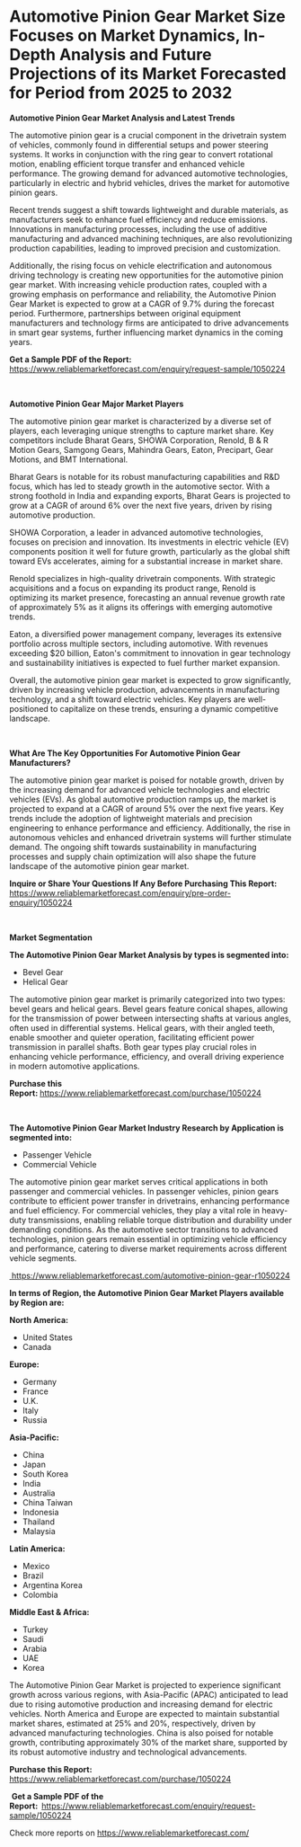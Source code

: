 <p><h1>Automotive Pinion Gear Market Size Focuses on Market Dynamics, In-Depth Analysis and Future Projections of its Market Forecasted for Period from 2025 to 2032</h1></p><p><strong>Automotive Pinion Gear Market Analysis and Latest Trends</strong></p>
<p><p>The automotive pinion gear is a crucial component in the drivetrain system of vehicles, commonly found in differential setups and power steering systems. It works in conjunction with the ring gear to convert rotational motion, enabling efficient torque transfer and enhanced vehicle performance. The growing demand for advanced automotive technologies, particularly in electric and hybrid vehicles, drives the market for automotive pinion gears. </p><p>Recent trends suggest a shift towards lightweight and durable materials, as manufacturers seek to enhance fuel efficiency and reduce emissions. Innovations in manufacturing processes, including the use of additive manufacturing and advanced machining techniques, are also revolutionizing production capabilities, leading to improved precision and customization.</p><p>Additionally, the rising focus on vehicle electrification and autonomous driving technology is creating new opportunities for the automotive pinion gear market. With increasing vehicle production rates, coupled with a growing emphasis on performance and reliability, the Automotive Pinion Gear Market is expected to grow at a CAGR of 9.7% during the forecast period. Furthermore, partnerships between original equipment manufacturers and technology firms are anticipated to drive advancements in smart gear systems, further influencing market dynamics in the coming years.</p></p>
<p><strong>Get a Sample PDF of the Report:&nbsp;</strong> <a href="https://www.reliablemarketforecast.com/enquiry/request-sample/1050224?utm_campaign=2736&utm_medium=2&utm_source=Github&utm_content=ia&utm_term=24032025&utm_id=automotive-pinion-gear">https://www.reliablemarketforecast.com/enquiry/request-sample/1050224</a></p>
<p>&nbsp;</p>
<p><strong>Automotive Pinion Gear Major Market Players</strong></p>
<p><p>The automotive pinion gear market is characterized by a diverse set of players, each leveraging unique strengths to capture market share. Key competitors include Bharat Gears, SHOWA Corporation, Renold, B & R Motion Gears, Samgong Gears, Mahindra Gears, Eaton, Precipart, Gear Motions, and BMT International.</p><p>Bharat Gears is notable for its robust manufacturing capabilities and R&D focus, which has led to steady growth in the automotive sector. With a strong foothold in India and expanding exports, Bharat Gears is projected to grow at a CAGR of around 6% over the next five years, driven by rising automotive production.</p><p>SHOWA Corporation, a leader in advanced automotive technologies, focuses on precision and innovation. Its investments in electric vehicle (EV) components position it well for future growth, particularly as the global shift toward EVs accelerates, aiming for a substantial increase in market share.</p><p>Renold specializes in high-quality drivetrain components. With strategic acquisitions and a focus on expanding its product range, Renold is optimizing its market presence, forecasting an annual revenue growth rate of approximately 5% as it aligns its offerings with emerging automotive trends.</p><p>Eaton, a diversified power management company, leverages its extensive portfolio across multiple sectors, including automotive. With revenues exceeding $20 billion, Eaton's commitment to innovation in gear technology and sustainability initiatives is expected to fuel further market expansion.</p><p>Overall, the automotive pinion gear market is expected to grow significantly, driven by increasing vehicle production, advancements in manufacturing technology, and a shift toward electric vehicles. Key players are well-positioned to capitalize on these trends, ensuring a dynamic competitive landscape.</p></p>
<p>&nbsp;</p>
<p><strong>What Are The Key Opportunities For Automotive Pinion Gear Manufacturers?</strong></p>
<p><p>The automotive pinion gear market is poised for notable growth, driven by the increasing demand for advanced vehicle technologies and electric vehicles (EVs). As global automotive production ramps up, the market is projected to expand at a CAGR of around 5% over the next five years. Key trends include the adoption of lightweight materials and precision engineering to enhance performance and efficiency. Additionally, the rise in autonomous vehicles and enhanced drivetrain systems will further stimulate demand. The ongoing shift towards sustainability in manufacturing processes and supply chain optimization will also shape the future landscape of the automotive pinion gear market.</p></p>
<p><strong>Inquire or Share Your Questions If Any Before Purchasing This Report:</strong> <a href="https://www.reliablemarketforecast.com/enquiry/pre-order-enquiry/1050224?utm_campaign=2736&utm_medium=2&utm_source=Github&utm_content=ia&utm_term=24032025&utm_id=automotive-pinion-gear">https://www.reliablemarketforecast.com/enquiry/pre-order-enquiry/1050224</a></p>
<p>&nbsp;</p>
<p><strong>Market Segmentation</strong></p>
<p><strong>The Automotive Pinion Gear Market Analysis by types is segmented into:</strong></p>
<p><ul><li>Bevel Gear</li><li>Helical Gear</li></ul></p>
<p><p>The automotive pinion gear market is primarily categorized into two types: bevel gears and helical gears. Bevel gears feature conical shapes, allowing for the transmission of power between intersecting shafts at various angles, often used in differential systems. Helical gears, with their angled teeth, enable smoother and quieter operation, facilitating efficient power transmission in parallel shafts. Both gear types play crucial roles in enhancing vehicle performance, efficiency, and overall driving experience in modern automotive applications.</p></p>
<p><strong>Purchase this Report:&nbsp;</strong><a href="https://www.reliablemarketforecast.com/purchase/1050224?utm_campaign=2736&utm_medium=2&utm_source=Github&utm_content=ia&utm_term=24032025&utm_id=automotive-pinion-gear">https://www.reliablemarketforecast.com/purchase/1050224</a></p>
<p>&nbsp;</p>
<p><strong>The Automotive Pinion Gear Market Industry Research by Application is segmented into:</strong></p>
<p><ul><li>Passenger Vehicle</li><li>Commercial Vehicle</li></ul></p>
<p><p>The automotive pinion gear market serves critical applications in both passenger and commercial vehicles. In passenger vehicles, pinion gears contribute to efficient power transfer in drivetrains, enhancing performance and fuel efficiency. For commercial vehicles, they play a vital role in heavy-duty transmissions, enabling reliable torque distribution and durability under demanding conditions. As the automotive sector transitions to advanced technologies, pinion gears remain essential in optimizing vehicle efficiency and performance, catering to diverse market requirements across different vehicle segments.</p></p>
<p><a href="https://www.reliablemarketforecast.com/automotive-pinion-gear-r1050224?utm_campaign=2736&utm_medium=2&utm_source=Github&utm_content=ia&utm_term=24032025&utm_id=automotive-pinion-gear">&nbsp;https://www.reliablemarketforecast.com/automotive-pinion-gear-r1050224</a></p>
<p><strong>In terms of Region, the Automotive Pinion Gear Market Players available by Region are:</strong></p>
<p>
    <p> <strong> North America: </strong>
        <ul>
            <li>United States</li>
            <li>Canada</li>
        </ul>
        </p> 
    <p> <strong> Europe: </strong>
        <ul>
            <li>Germany</li>
            <li>France</li>
            <li>U.K.</li>
            <li>Italy</li>
            <li>Russia</li>
        </ul>
        </p> 
    <p> <strong> Asia-Pacific: </strong>
        <ul>
            <li>China</li>
            <li>Japan</li>
            <li>South Korea</li>
            <li>India</li>
            <li>Australia</li>
            <li>China Taiwan</li>
            <li>Indonesia</li>
            <li>Thailand</li>
            <li>Malaysia</li>
        </ul>
        </p> 
    <p> <strong> Latin America: </strong>
        <ul>
            <li>Mexico</li>
            <li>Brazil</li>
            <li>Argentina Korea</li>
            <li>Colombia</li>
        </ul>
        </p> 
    <p> <strong> Middle East & Africa: </strong>
        <ul>
            <li>Turkey</li>
            <li>Saudi</li>
            <li>Arabia</li>
            <li>UAE</li>
            <li>Korea</li>
        </ul>
    </p>
    </p>
<p><p>The Automotive Pinion Gear Market is projected to experience significant growth across various regions, with Asia-Pacific (APAC) anticipated to lead due to rising automotive production and increasing demand for electric vehicles. North America and Europe are expected to maintain substantial market shares, estimated at 25% and 20%, respectively, driven by advanced manufacturing technologies. China is also poised for notable growth, contributing approximately 30% of the market share, supported by its robust automotive industry and technological advancements.</p></p>
<p><strong>Purchase this Report: </strong><a href="https://www.reliablemarketforecast.com/purchase/1050224?utm_campaign=2736&utm_medium=2&utm_source=Github&utm_content=ia&utm_term=24032025&utm_id=automotive-pinion-gear">https://www.reliablemarketforecast.com/purchase/1050224</a></p>
<p>&nbsp;<strong>Get a Sample PDF of the Report:&nbsp;&nbsp;</strong><a href="https://www.reliablemarketforecast.com/enquiry/request-sample/1050224?utm_campaign=2736&utm_medium=2&utm_source=Github&utm_content=ia&utm_term=24032025&utm_id=automotive-pinion-gear">https://www.reliablemarketforecast.com/enquiry/request-sample/1050224</a></p>
<p><strong></strong></p>
<p>Check more reports on <a href="https://www.reliablemarketforecast.com/?utm_campaign=2736&utm_medium=2&utm_source=Github&utm_content=ia&utm_term=24032025&utm_id=automotive-pinion-gear">https://www.reliablemarketforecast.com/</a></p>